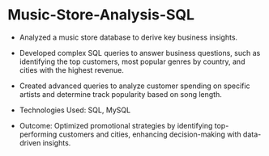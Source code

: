 # Music-Store-Analysis-SQL

- Analyzed a music store database to derive key business insights.

- Developed complex SQL queries to answer business questions, such as identifying the top customers, most popular genres by country, and cities with the highest revenue.

- Created advanced queries to analyze customer spending on specific artists and determine track popularity based on song length.

- Technologies Used: SQL, MySQL

- Outcome: Optimized promotional strategies by identifying top-performing customers and cities, enhancing decision-making with data-driven insights.
